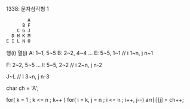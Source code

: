 1338: 문자삼각형 1

            A
          B F
        C G J
      D H K M
    E I L N O

  행(i) 열(j)
A: 1~1, 5~5 
B: 2~2, 4~4
...
E: 5~5, 1~1 // i 1~n, j n~1

F: 2~2, 5~5
...
I: 5~5, 2~2 // i 2~n, j n-2

J~L // i 3~n, j n-3

char ch = 'A';

for( k = 1 ; k <= n ; k++ )
 for( i = k, j = n ; i <= n ; i++, j--)
    arr[i][j] = ch++;
